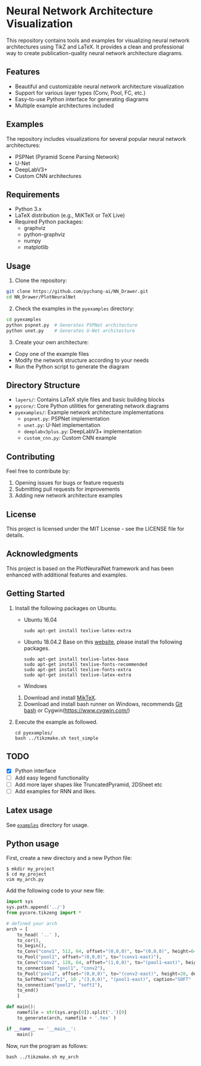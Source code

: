 # Neural Network Architecture Visualization

This repository contains tools and examples for visualizing neural network architectures using TikZ and LaTeX. It provides a clean and professional way to create publication-quality neural network architecture diagrams.

## Features

- Beautiful and customizable neural network architecture visualization
- Support for various layer types (Conv, Pool, FC, etc.)
- Easy-to-use Python interface for generating diagrams
- Multiple example architectures included

## Examples

The repository includes visualizations for several popular neural network architectures:

- PSPNet (Pyramid Scene Parsing Network)
- U-Net
- DeepLabV3+
- Custom CNN architectures

## Requirements

- Python 3.x
- LaTeX distribution (e.g., MiKTeX or TeX Live)
- Required Python packages:
  - graphviz
  - python-graphviz
  - numpy
  - matplotlib

## Usage

1. Clone the repository:
```bash
git clone https://github.com/pychang-ai/NN_Drawer.git
cd NN_Drawer/PlotNeuralNet
```

2. Check the examples in the `pyexamples` directory:
```bash
cd pyexamples
python pspnet.py  # Generates PSPNet architecture
python unet.py    # Generates U-Net architecture
```

3. Create your own architecture:
- Copy one of the example files
- Modify the network structure according to your needs
- Run the Python script to generate the diagram

## Directory Structure

- `layers/`: Contains LaTeX style files and basic building blocks
- `pycore/`: Core Python utilities for generating network diagrams
- `pyexamples/`: Example network architecture implementations
  - `pspnet.py`: PSPNet implementation
  - `unet.py`: U-Net implementation
  - `deeplabv3plus.py`: DeepLabV3+ implementation
  - `custom_cnn.py`: Custom CNN example

## Contributing

Feel free to contribute by:
1. Opening issues for bugs or feature requests
2. Submitting pull requests for improvements
3. Adding new network architecture examples

## License

This project is licensed under the MIT License - see the LICENSE file for details.

## Acknowledgments

This project is based on the PlotNeuralNet framework and has been enhanced with additional features and examples.

## Getting Started
1. Install the following packages on Ubuntu.
    * Ubuntu 16.04
        ```
        sudo apt-get install texlive-latex-extra
        ```

    * Ubuntu 18.04.2
Base on this [website](https://gist.github.com/rain1024/98dd4e2c6c8c28f9ea9d), please install the following packages.
        ```
        sudo apt-get install texlive-latex-base
        sudo apt-get install texlive-fonts-recommended
        sudo apt-get install texlive-fonts-extra
        sudo apt-get install texlive-latex-extra
        ```

    * Windows
    1. Download and install [MikTeX](https://miktex.org/download).
    2. Download and install bash runner on Windows, recommends [Git bash](https://git-scm.com/download/win) or Cygwin(https://www.cygwin.com/)

2. Execute the example as followed.
    ```
    cd pyexamples/
    bash ../tikzmake.sh test_simple
    ```

## TODO

- [X] Python interface
- [ ] Add easy legend functionality
- [ ] Add more layer shapes like TruncatedPyramid, 2DSheet etc
- [ ] Add examples for RNN and likes.

## Latex usage

See [`examples`](examples) directory for usage.

## Python usage

First, create a new directory and a new Python file:

    $ mkdir my_project
    $ cd my_project
    vim my_arch.py

Add the following code to your new file:

```python
import sys
sys.path.append('../')
from pycore.tikzeng import *

# defined your arch
arch = [
    to_head( '..' ),
    to_cor(),
    to_begin(),
    to_Conv("conv1", 512, 64, offset="(0,0,0)", to="(0,0,0)", height=64, depth=64, width=2 ),
    to_Pool("pool1", offset="(0,0,0)", to="(conv1-east)"),
    to_Conv("conv2", 128, 64, offset="(1,0,0)", to="(pool1-east)", height=32, depth=32, width=2 ),
    to_connection( "pool1", "conv2"),
    to_Pool("pool2", offset="(0,0,0)", to="(conv2-east)", height=28, depth=28, width=1),
    to_SoftMax("soft1", 10 ,"(3,0,0)", "(pool1-east)", caption="SOFT"  ),
    to_connection("pool2", "soft1"),
    to_end()
    ]

def main():
    namefile = str(sys.argv[0]).split('.')[0]
    to_generate(arch, namefile + '.tex' )

if __name__ == '__main__':
    main()
```

Now, run the program as follows:

    bash ../tikzmake.sh my_arch

